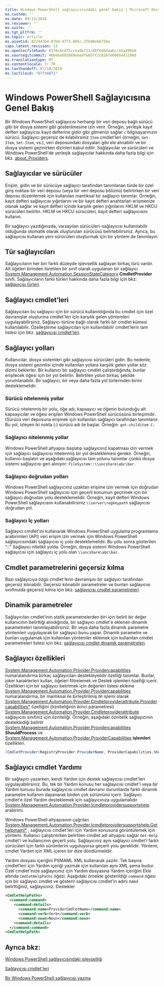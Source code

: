 ```yaml
---
title: Windows PowerShell sağlayıcısındaki genel bakış | Microsoft Docs
ms.custom: ''
ms.date: 09/13/2016
ms.reviewer: ''
ms.suite: ''
ms.tgt_pltfrm: ''
ms.topic: article
ms.assetid: 82244fbd-07b9-47f3-805c-3fb90ebbf58a
caps.latest.revision: 13
ms.openlocfilehash: 81f6c8cd75ccea9e711cd8f6d6daa6cca5a499a0
ms.sourcegitcommit: 46bebe692689ebedfe65ff2c828fe666b443198d
ms.translationtype: MT
ms.contentlocale: tr-TR
ms.lasthandoff: 07/10/2019
ms.locfileid: "67734871"
---
```

# <a name="windows-powershell-provider-overview"></a>Windows PowerShell Sağlayıcısına Genel Bakış

Bir Windows PowerShell sağlayıcısı herhangi bir veri deposu bağlı sürücü gibi bir dosya sistemi gibi gösterilmesine izin verir. Örneğin, yerleşik kayıt defteri sağlayıcısı kayıt defterine gidin gibi gitmenizi sağlar `c` bilgisayarınızın sürücü. Sağlayıcı geçersiz de kılabilirsiniz `Item` cmdlet'leri (örneğin, `Get-Item`, `Set-Item`, vs.), veri deposundaki dosyaları gibi ele alınabilir ve bir dosya sistemi gezinirken dizinleri kabul edilir. Sağlayıcılar ve sürücüleri ve Windows PowerShell'de yerleşik sağlayıcılar hakkında daha fazla bilgi için bkz. [about_Providers](/powershell/module/microsoft.powershell.core/about/about_providers).

## <a name="providers-and-drives"></a>Sağlayıcılar ve sürücüler

Erişim, gidin ve bir sürücüye sağlayıcı tarafından tanımlanan türde bir özel giriş noktası bir veri deposu (veya bir veri deposu bölümü) belirtirken bir veri deposu düzenlemek için kullanılan mantıksal bir sağlayıcı tanımlar. Örneğin, kayıt defteri sağlayıcısı yığınlarını ve bir kayıt defteri anahtarları erişmenize olanak sağlar ve kayıt defteri içinde karşılık gelen yığınlarını HKLM ve HKCU sürücüleri belirtin. HKLM ve HKCU sürücüleri, kayıt defteri sağlayıcısını kullanın.

Bir sağlayıcı yazdığınızda, varsayılan sürücüleri-sağlayıcısı kullanılabilir olduğunda otomatik olarak oluşturulan sürücüsü belirtebilirsiniz. Ayrıca, bu sağlayıcısı kullanan yeni sürücüleri oluşturmak için bir yöntem de tanımlayın.

## <a name="type-of-providers"></a>Tür sağlayıcıları

Sağlayıcıların her biri farklı düzeyde işlevsellik sağlayan birkaç türü vardır. Alt öğeleri birinden türetilen bir sınıf olarak uygulanan bir sağlayıcı [System.Management.Automation.SessionStateCategory](/dotnet/api/system.management.automation.sessionstatecategory?view=pscore-6.2.0) **CmdletProvider** sınıfı. Sağlayıcıların farklı türleri hakkında daha fazla bilgi için bkz: [sağlayıcısı türleri](./provider-types.md).

## <a name="provider-cmdlets"></a>Sağlayıcı cmdlet’leri

Sağlayıcıları bu sağlayıcı için bir sürücü kullanıldığında bu cmdlet için özel davranışlar oluşturma cmdlet'leri için karşılık gelen yöntemleri uygulayabilirsiniz. Sağlayıcı türüne bağlı olarak farklı bir cmdlet kümesi kullanılabilir. Özelleştirme sağlayıcıları için kullanılabilir cmdlet'lerin tam listesi için bkz. [sağlayıcısı cmdlet'leri](./provider-cmdlets.md).

## <a name="provider-paths"></a>Sağlayıcı yolları

Kullanıcılar, dosya sistemleri gibi sağlayıcısı sürücüleri gidin. Bu nedenle, dosya sistemi gezintisi içinde kullanılan yollara karşılık gelen yollar söz dizimi beklerler. Bir kullanıcı bir sağlayıcı cmdlet çalıştırdığında, bunlar erişilecek öğesi için bir yol belirtin. Belirtilen yolun birkaç şekilde yorumlanabilir. Bir sağlayıcı, bir veya daha fazla yol türlerinden birini desteklemelidir.

### <a name="drive-qualified-paths"></a>Sürücü nitelenmiş yollar

Sürücü nitelenmiş bir yolu, öğe adı, kapsayıcı ve öğenin bulunduğu alt kapsayıcılar ve öğesi erişilen Windows PowerShell sürücüsünü birleşimidir. (Sürücü veri deposuna erişmek için kullanılan sağlayıcı tarafından tanımlanır. Bu yol, izleyen iki nokta (:) sürücü adı ile başlar. Örneğin: `get-childitem C:`

### <a name="provider-qualified-paths"></a>Sağlayıcı nitelenmiş yollar

Windows PowerShell altyapısı başlatıp sağlayıcınız kapatması izin vermek için sağlayıcı sağlayıcısı nitelenmiş bir yol desteklemesi gerekir. Örneğin, kullanıcı başlatın ve aşağıdaki sağlayıcısı tam yolunu tanımlar çünkü dosya sistemi sağlayıcısı geri alınıyor: `FileSystem::\\uncshare\abc\bar`.

### <a name="provider-direct-paths"></a>Sağlayıcı doğrudan yolları

Windows PowerShell sağlayıcınız uzaktan erişime izin vermek için doğrudan Windows PowerShell sağlayıcısı için geçerli konumun geçirmek için bir sağlayıcı doğrudan yolu desteklemelidir. Örneğin, kayıt defteri Windows PowerShell sağlayıcısını kullanabilirsiniz `\\server\regkeypath` sağlayıcısı doğrudan yol.

### <a name="provider-internal-paths"></a>Sağlayıcı İç yolları

Sağlayıcı cmdlet'ini kullanarak Windows PowerShell uygulama programlama arabirimleri (API) veri erişim izin vermek için Windows PowerShell sağlayıcısındaki sağlayıcısı iç yolu desteklemelidir. Bu yolu sonra gösterilen "::" Sağlayıcı nitelikli yolda. Örneğin, dosya sistemi Windows PowerShell sağlayıcısı için sağlayıcı iç yolu olan `\\uncshare\abc\bar`.

## <a name="overriding-cmdlet-parameters"></a>Cmdlet parametrelerini geçersiz kılma

Bazı sağlayıcıya özgü cmdlet'lerin davranışını bir sağlayıcı tarafından geçersiz kılınabilir. Geçersiz kılınabilir parametreler ve bunları sağlayıcısı sınıfınızda geçersiz kılma için bkz. [sağlayıcısı cmdlet parametreleri](./provider-cmdlet-parameters.md)

## <a name="dynamic-parameters"></a>Dinamik parametreler

Sağlayıcıları cmdlet'inin statik parametrelerden biri için belirli bir değer kullanıcının belirttiği alındığında, bir sağlayıcı cmdlet'e eklenen dinamik parametreleri tanımlayabilirsiniz. Bir veya daha fazla dinamik parametre yöntemleri uygulayarak bir sağlayıcı bunu yapar. Dinamik parametre ve bunları uygulamak için kullanılan yöntemler eklemek için kullanılan cmdlet parametreleri listesi için bkz. [sağlayıcısı cmdlet dinamik parametreleri](./provider-cmdlet-dynamic-parameters.md).

## <a name="provider-capabilities"></a>Sağlayıcı özellikleri

[System.Management.Automation.Provider.Providercapabilities](/dotnet/api/System.Management.Automation.Provider.ProviderCapabilities) numaralandırma birkaç sağlayıcıları destekleyebilir özelliği tanımlar. Bunlar, joker karakterleri kullan, öğeleri filtrelemek ve Destek işlemleri özelliği içerir. Özellikleri için bir sağlayıcı belirtmek için değerleri listesi ekleme [System.Management.Automation.Provider.Providercapabilities](/dotnet/api/System.Management.Automation.Provider.ProviderCapabilities) numaralandırma, bir mantıksal ile birleştirilmiş `OR` işlemi olarak [ System.Management.Automation.Provider.Cmdletproviderattribute.Providercapabilities*](/dotnet/api/System.Management.Automation.Provider.CmdletProviderAttribute.ProviderCapabilities) özelliğini (özniteliğinin ikinci parametresi) [System.Management.Automation.Provider.Cmdletproviderattribute ](/dotnet/api/System.Management.Automation.Provider.CmdletProviderAttribute) sağlayıcısı sınıfınız için özniteliği. Örneğin, aşağıdaki öznitelik sağlayıcının desteklediği belirtir [System.Management.Automation.Provider.Providercapabilities](/dotnet/api/System.Management.Automation.Provider.ProviderCapabilities?view=pscore-6.2.0) **ShouldProcess** ve [ System.Management.Automation.Provider.ProviderCapabilities](/dotnet/api/System.Management.Automation.Provider.ProviderCapabilities?view=pscore-6.2.0) **işlemleri** özellikleri.

```csharp
[CmdletProvider(RegistryProvider.ProviderName, ProviderCapabilities.ShouldProcess | ProviderCapabilities.Transactions)]

```

## <a name="provider-cmdlet-help"></a>Sağlayıcı cmdlet Yardımı

Bir sağlayıcı yazarken, kendi Yardım için destek sağlayıcısı cmdlet'leri uygulayabilirsiniz. Bu, tek bir Yardım konusu her sağlayıcısı cmdlet'i veya bir Yardım konusu burada sağlayıcısı cmdlet davranır durumlarda farklı dinamik parametre kullanım dayanarak birden çok sürümünü içerir. Sağlayıcı cmdlet'e özel Yardım desteklemek için sağlayıcınıza uygulamalıdır [System.Management.Automation.Provider.Icmdletprovidersupportshelp](/dotnet/api/System.Management.Automation.Provider.ICmdletProviderSupportsHelp) arabirimi.

Windows PowerShell altyapısının çağrıları [System.Management.Automation.Provider.Icmdletprovidersupportshelp.Gethelpmaml*](/dotnet/api/System.Management.Automation.Provider.ICmdletProviderSupportsHelp.GetHelpMaml) , sağlayıcısı cmdlet'leri için Yardım konusuna görüntülemek için yöntemi. Kullanıcı çalıştırılırken belirtilen cmdlet adı altyapısı sağlar `Get-Help` cmdlet'i ve kullanıcının geçerli yolu. Sağlayıcınız aynı sağlayıcı cmdlet'i farklı sürücüleri için farklı sürümlerini uyguluyorsa geçerli yolu gereklidir. Yöntemi, cmdlet Yardım için XML içeren bir dize döndürmelidir.

Yardım dosyası içeriğini PSMAML XML kullanarak yazılır. Tek başına cmdlet'leri için Yardım içeriği yazmak için kullanılan aynı XML şema budur. Özel cmdlet'inize sağlayıcınız için Yardım dosyasına Yardım içeriğini Ekle altında `CmdletHelpPaths` öğesi. Aşağıdaki örnekte gösterildiği `command` öğesi için bir sağlayıcı cmdlet ve gösterir sağlayıcısı cmdlet'in adını nasıl belirttiğiniz, sağlayıcınız. Destekler

```xml
<CmdletHelpPaths>
  <command:command>
    <command:details>
      <command:name>ProviderCmdletName</command:name>
      <command:verb>Verb</command:verb>
      <command:noun>Noun</command:noun>
    <command:details>
  </command:command>
<CmdletHelpPath>
```

## <a name="see-also"></a>Ayrıca bkz:

[Windows PowerShell sağlayıcısındaki işlevselliği](./provider-types.md)

[Sağlayıcısı cmdlet'leri](./provider-cmdlets.md)

[Bir Windows PowerShell sağlayıcısı yazma](./writing-a-windows-powershell-provider.md)
